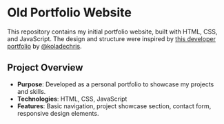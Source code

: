 # Old Portfolio Website

This repository contains my initial portfolio website, built with HTML, CSS, and JavaScript. The design and structure were inspired by [this developer portfolio](https://github.com/Ksound22/developer-portfolio/tree/starter) by [@koladechris](https://github.com/koladechris).

## Project Overview

- **Purpose**: Developed as a personal portfolio to showcase my projects and skills.
- **Technologies**: HTML, CSS, JavaScript
- **Features**: Basic navigation, project showcase section, contact form, responsive design elements.

